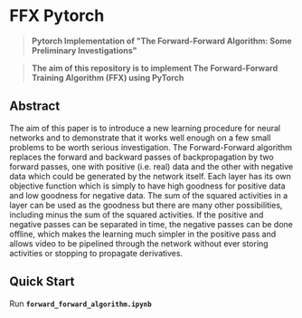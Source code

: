 # FFX Pytorch

> **Pytorch Implementation of "The Forward-Forward Algorithm: Some Preliminary Investigations"**

> **The aim of this repository is to implement The Forward-Forward Training Algorithm (FFX) using PyTorch**

## Abstract

The aim of this paper is to introduce a new learning procedure for neural networks and to demonstrate that it works well enough on a few small problems to be worth serious investigation. The Forward-Forward algorithm replaces the forward and backward passes of backpropagation by two forward passes, one with positive
(i.e. real) data and the other with negative data which could be generated by the network itself. Each layer has its own objective function which is simply to have high goodness for positive data and low goodness for negative data. The sum of the squared activities in a layer can be used as the goodness but there are many other possibilities, including minus the sum of the squared activities. If the positive and negative passes can be separated in time, the negative passes can be done offline, which makes the learning much simpler in the positive pass and allows video to be pipelined through the network without ever storing activities or stopping to propagate derivatives.

## Quick Start

Run **`forward_forward_algorithm.ipynb`**
